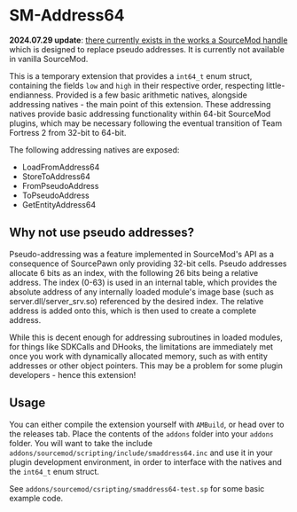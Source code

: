 # SM-Address64

**2024.07.29 update**: [there currently exists in the works a SourceMod handle](https://github.com/alliedmodders/sourcemod/pull/2196) which is designed to replace pseudo addresses. It is currently not available in vanilla SourceMod.

This is a temporary extension that provides a `int64_t` enum struct, containing the fields `low` and `high` in their respective order, respecting little-endianness. Provided is a few basic arithmetic natives, alongside addressing natives - the main point of this extension. These addressing natives provide basic addressing functionality within 64-bit SourceMod plugins, which may be necessary following the eventual transition of Team Fortress 2 from 32-bit to 64-bit.

The following addressing natives are exposed:
- LoadFromAddress64
- StoreToAddress64
- FromPseudoAddress
- ToPseudoAddress
- GetEntityAddress64

## Why not use pseudo addresses?
Pseudo-addressing was a feature implemented in SourceMod's API as a consequence of SourcePawn only providing 32-bit cells. Pseudo addresses allocate 6 bits as an index, with the following 26 bits being a relative address. The index (0-63) is used in an internal table, which provides the absolute address of any internally loaded module's image base (such as server.dll/server_srv.so) referenced by the desired index. The relative address is added onto this, which is then used to create a complete address.

While this is decent enough for addressing subroutines in loaded modules, for things like SDKCalls and DHooks, the limitations are immediately met once you work with dynamically allocated memory, such as with entity addresses or other object pointers. This may be a problem for some plugin developers - hence this extension!

## Usage
You can either compile the extension yourself with `AMBuild`, or head over to the releases tab. Place the contents of the `addons` folder into your `addons` folder. You will want to take the include `addons/sourcemod/scripting/include/smaddress64.inc` and use it in your plugin development environment, in order to interface with the natives and the `int64_t` enum struct.

See `addons/sourcemod/csripting/smaddress64-test.sp` for some basic example code.
